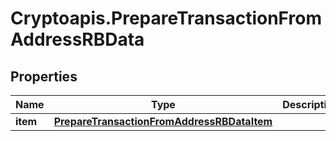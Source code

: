 # Cryptoapis.PrepareTransactionFromAddressRBData

## Properties

Name | Type | Description | Notes
------------ | ------------- | ------------- | -------------
**item** | [**PrepareTransactionFromAddressRBDataItem**](PrepareTransactionFromAddressRBDataItem.md) |  | 


